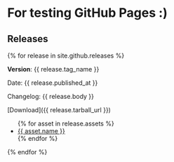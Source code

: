 # For testing GitHub Pages :)

## Releases

{% for release in site.github.releases %}

**Version**: {{ release.tag_name }} 

Date: {{ release.published_at }}

Changelog: 
{{ release.body }}

[Download]({{ release.tarball_url }}) 

<ul>
{% for asset in release.assets %}
<li><a href="{{ asset.browser_download_url }}">{{ asset.name }}</a></li>
{% endfor %}
</ul>

{% endfor %}
